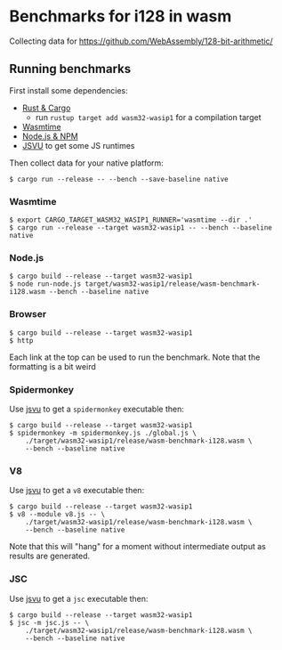 # Benchmarks for i128 in wasm

Collecting data for https://github.com/WebAssembly/128-bit-arithmetic/

## Running benchmarks

First install some dependencies:

* [Rust & Cargo](https://rustup.rs/)
  * run `rustup target add wasm32-wasip1` for a compilation target
* [Wasmtime](https://wasmtime.dev/)
* [Node.js & NPM](https://nodejs.org/)
* [JSVU][jsvu] to get some JS runtimes

Then collect data for your native platform:

```
$ cargo run --release -- --bench --save-baseline native
```

### Wasmtime

```
$ export CARGO_TARGET_WASM32_WASIP1_RUNNER='wasmtime --dir .'
$ cargo run --release --target wasm32-wasip1 -- --bench --baseline native
```

### Node.js

```
$ cargo build --release --target wasm32-wasip1
$ node run-node.js target/wasm32-wasip1/release/wasm-benchmark-i128.wasm --bench --baseline native
```

### Browser

```
$ cargo build --release --target wasm32-wasip1
$ http
```

Each link at the top can be used to run the benchmark. Note that the formatting
is a bit weird

### Spidermonkey

Use [jsvu] to get a `spidermonkey` executable then:

```
$ cargo build --release --target wasm32-wasip1
$ spidermonkey -m spidermonkey.js ./global.js \
    ./target/wasm32-wasip1/release/wasm-benchmark-i128.wasm \
    --bench --baseline native
```

[jsvu]: https://github.com/GoogleChromeLabs/jsvu

### V8

Use [jsvu] to get a `v8` executable then:

```
$ cargo build --release --target wasm32-wasip1
$ v8 --module v8.js -- \
    ./target/wasm32-wasip1/release/wasm-benchmark-i128.wasm \
    --bench --baseline native
```

Note that this will "hang" for a moment without intermediate output as results
are generated.

### JSC

Use [jsvu] to get a `jsc` executable then:

```
$ cargo build --release --target wasm32-wasip1
$ jsc -m jsc.js -- \
    ./target/wasm32-wasip1/release/wasm-benchmark-i128.wasm \
    --bench --baseline native
```
